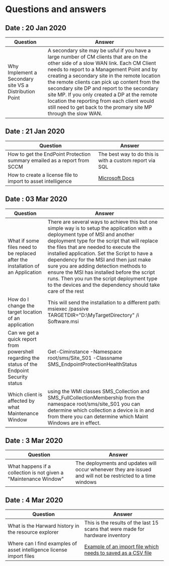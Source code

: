 # Questions and answers

## Date : 20 Jan 2020

Question  | Answer
---|---
Why Implement a Secondary site VS a Distribution Point | A secondary site may be usful if you have a large number of CM clients that are on the other side of a slow WAN link. Each CM Client needs to report to a Management Point and by creating a secondary site in the remote location the remote clients can pick up content from the secondary site DP and report to the secondary site MP. If you only created a DP at the remote location the reporting from each client would still need to get back to the promary site MP through the slow WAN. 

## Date : 21 Jan 2020

Question  | Answer
---|---
How to get the EndPoint Protection summary emailed as a report from SCCM | The best way to do this is with a custom report via SQL
How to create a license file to import to asset intelligence | [Microsoft Docs](https://docs.microsoft.com/en-us/configmgr/core/clients/manage/asset-intelligence/configuring-asset-intelligence) 

## Date : 03 Mar 2020

Question  | Answer
---|---
What if some files need to be replaced after the installation of an Application | There are several ways to achieve this but one simple way is to setup the application with a deployment type of MSI and another deployment type for the script that will replace the files that are needed to execute the installed application. Set the Script to have a dependency for the MSI and then just make sure you are adding detection methods to ensure the MSI has installed before the script runs. Then you run the script deployment type to the devices and the dependency should take care of the rest
How do I change the target location of an application | This will send the installation to a different path: msiexec /passive TARGETDIR="D:\MyTargetDirectory" /i Software.msi
Can we get a quick report from powershell regarding the status of the Endpoint Security status | Get-Ciminstance -Namespace root/sms/Site_S01 -Classname SMS_EndpointProtectionHealthStatus
Which client is affected by what Maintenance Window | using the WMI classes SMS_Collection and SMS_FullCollectionMembership from the namespace root/sms/site_S01 you can determine which collection a device is in and from there you can determine which Maint Windows are in effect. 
## Date : 3 Mar 2020

Question  | Answer
---|---
What happens if a collection is not given a "Maintenance Window" | The deployments and updates will occur whenever they are issued and will not be restricted to a time windows
## Date : 4 Mar 2020

Question  | Answer
---|---
What is the Harward history in the resource explorer | This is the results of the last 15 scans that were made for hardware inventory
Where can I find examples of asset intelligence license import files | [Example of an import file which needs to saved as a CSV file](https://docs.microsoft.com/en-us/configmgr/core/clients/manage/asset-intelligence/example-asset-intelligence-general-license-import) 
